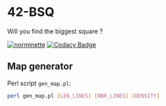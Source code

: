 # 42-BSQ
Will you find the biggest square ?

[![norminette](https://github.com/Alexdelia/42-BSQ/actions/workflows/norminette.yml/badge.svg)](https://github.com/Alexdelia/42-BSQ/actions/workflows/norminette.yml) [![Codacy Badge](https://app.codacy.com/project/badge/Grade/a533629f42af4f1f94623f9a2ab1d1d6)](https://www.codacy.com/gh/Alexdelia/42-BSQ/dashboard?utm_source=github.com&amp;utm_medium=referral&amp;utm_content=Alexdelia/42-BSQ&amp;utm_campaign=Badge_Grade)

## Map generator
Perl script `gen_map.pl`:
```sh
perl gen_map.pl [LEN_LINES] [NBR_LINES] [DENSITY]
```
